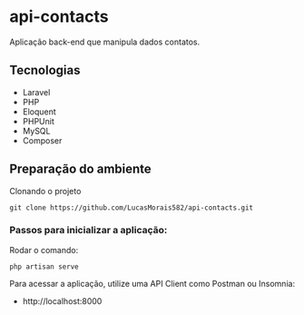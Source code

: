 # api-contacts

Aplicação back-end que manipula dados contatos.

## Tecnologias

- Laravel
- PHP
- Eloquent
- PHPUnit
- MySQL
- Composer

## Preparação do ambiente

Clonando o projeto
```
git clone https://github.com/LucasMorais582/api-contacts.git
```

### Passos para inicializar a aplicação:

Rodar o comando:
```
php artisan serve
```
Para acessar a aplicação, utilize uma API Client como Postman ou Insomnia:
- http://localhost:8000

